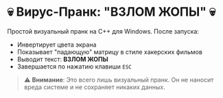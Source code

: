 # 💀 Вирус-Пранк: "ВЗЛОМ ЖОПЫ" 💀

Простой визуальный пранк на C++ для Windows. После запуска:

- Инвертирует цвета экрана
- Показывает "падающую" матрицу в стиле хакерских фильмов
- Выводит текст: **ВЗЛОМ ЖОПЫ**
- Завершается по нажатию клавиши `ESC`

> ⚠️ **Внимание**: Это всего лишь визуальный пранк. Он не наносит вреда системе и не сохраняет никаких данных.
